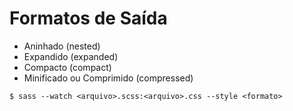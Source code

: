 # Formatos de Saída

- Aninhado (nested)
- Expandido (expanded)
- Compacto (compact)
- Minificado ou Comprimido (compressed)

```
$ sass --watch <arquivo>.scss:<arquivo>.css --style <formato>
```